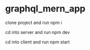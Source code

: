# graphql_mern_app

clone project and run npm i

cd into server and run npm dev

cd into client and run npm start
